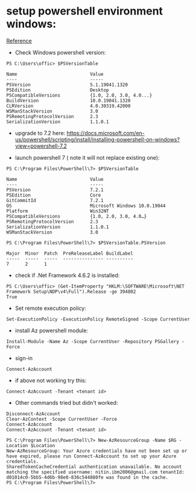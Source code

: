 
# setup powershell environment windows: 

[Reference](https://docs.microsoft.com/en-us/powershell/azure/install-az-ps?view=azps-7.0.0)

- Check Windows powershell version: 

```text
PS C:\Users\offic> $PSVersionTable

Name                           Value
----                           -----
PSVersion                      5.1.19041.1320
PSEdition                      Desktop
PSCompatibleVersions           {1.0, 2.0, 3.0, 4.0...}
BuildVersion                   10.0.19041.1320
CLRVersion                     4.0.30319.42000
WSManStackVersion              3.0
PSRemotingProtocolVersion      2.3
SerializationVersion           1.1.0.1
```

- upgrade to 7.2 here: https://docs.microsoft.com/en-us/powershell/scripting/install/installing-powershell-on-windows?view=powershell-7.2

- launch powershell 7 ( note it will not replace existing one):
```text
PS C:\Program Files\PowerShell\7> $PSVersionTable

Name                           Value
----                           -----
PSVersion                      7.2.1
PSEdition                      Core
GitCommitId                    7.2.1
OS                             Microsoft Windows 10.0.19044
Platform                       Win32NT
PSCompatibleVersions           {1.0, 2.0, 3.0, 4.0…}
PSRemotingProtocolVersion      2.3
SerializationVersion           1.1.0.1
WSManStackVersion              3.0
```

```text
PS C:\Program Files\PowerShell\7> $PSVersionTable.PSVersion

Major  Minor  Patch  PreReleaseLabel BuildLabel
-----  -----  -----  --------------- ----------
7      2      1
```

- check if .Net Framework 4.6.2 is installed:
```text
PS C:\Users\offic> (Get-ItemProperty "HKLM:\SOFTWARE\Microsoft\NET Framework Setup\NDP\v4\Full").Release -ge 394802
True

```

- Set remote execution policy:
```text
Set-ExecutionPolicy -ExecutionPolicy RemoteSigned -Scope CurrentUser
```

- install Az powershell module:
```text
Install-Module -Name Az -Scope CurrentUser -Repository PSGallery -Force
```

- sign-in
```text
Connect-AzAccount
```

- if above not working try this:
```text
Connect-AzAccount -Tenant <tenant id>
```

- Other commands tried but didn't worked: 
```text
Disconnect-AzAccount
Clear-AzContext -Scope CurrentUser -Force
Connect-AzAccount
Connect-AzAccount -Tenant <tenant id>
```

```text
PS C:\Program Files\PowerShell\7> New-AzResourceGroup -Name $RG -Location $Location
New-AzResourceGroup: Your Azure credentials have not been set up or have expired, please run Connect-AzAccount to set up your Azure credentials.
SharedTokenCacheCredential authentication unavailable. No account matching the specified username: nitin.ibm2006@gmail.com tenantId: d01014c0-5bb5-4d6b-98e0-836c544880fe was found in the cache.
PS C:\Program Files\PowerShell\7>
```





